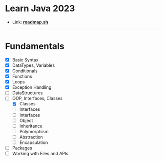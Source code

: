 # Learn Java 2023
- Link: **[roadmap.sh](https://roadmap.sh/java/)**
___
# Fundamentals
- [x] Basic Syntax
- [x] DataTypes, Variables
- [x] Conditionals
- [x] Functions
- [x] Loops
- [x] Exception Handling
- [ ] DataStructures
- [ ] OOP, Interfaces, Classes
    - [x] Classes
    - [ ] Interfaces
    - [ ] Interfaces
    - [ ] Object
    - [ ] Inheritance
    - [ ] Polymorphism
    - [ ] Abstraction
    - [ ] Encapsulation
- [ ] Packages
- [ ] Working with Files and APIs